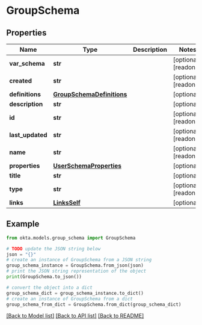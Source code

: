 # GroupSchema


## Properties

Name | Type | Description | Notes
------------ | ------------- | ------------- | -------------
**var_schema** | **str** |  | [optional] [readonly] 
**created** | **str** |  | [optional] [readonly] 
**definitions** | [**GroupSchemaDefinitions**](GroupSchemaDefinitions.md) |  | [optional] 
**description** | **str** |  | [optional] 
**id** | **str** |  | [optional] [readonly] 
**last_updated** | **str** |  | [optional] [readonly] 
**name** | **str** |  | [optional] [readonly] 
**properties** | [**UserSchemaProperties**](UserSchemaProperties.md) |  | [optional] 
**title** | **str** |  | [optional] 
**type** | **str** |  | [optional] [readonly] 
**links** | [**LinksSelf**](LinksSelf.md) |  | [optional] 

## Example

```python
from okta.models.group_schema import GroupSchema

# TODO update the JSON string below
json = "{}"
# create an instance of GroupSchema from a JSON string
group_schema_instance = GroupSchema.from_json(json)
# print the JSON string representation of the object
print(GroupSchema.to_json())

# convert the object into a dict
group_schema_dict = group_schema_instance.to_dict()
# create an instance of GroupSchema from a dict
group_schema_from_dict = GroupSchema.from_dict(group_schema_dict)
```
[[Back to Model list]](../README.md#documentation-for-models) [[Back to API list]](../README.md#documentation-for-api-endpoints) [[Back to README]](../README.md)


